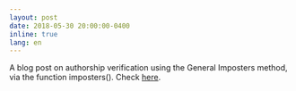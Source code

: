 ```yaml
---
layout: post
date: 2018-05-30 20:00:00-0400
inline: true
lang: en
---
```


A blog post on authorship verification using the General Imposters method, via the function imposters(). Check [here](https://computationalstylistics.github.io/blog/imposters/).

